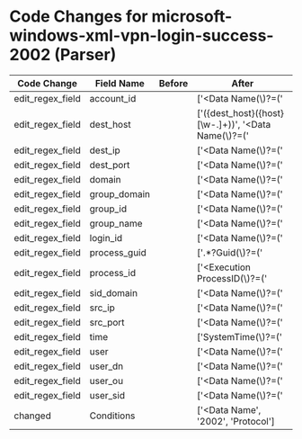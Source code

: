 # Code Changes for microsoft-windows-xml-vpn-login-success-2002 (Parser)

| Code Change | Field Name | Before | After |
|-------------|------------|--------|-------|
| edit_regex_field | account_id |  | ['<Data Name(\\)?=(\'|")MemberSid(\'|")>({account_id}(?=[^\\<]+\\)({sid_domain}[^\\]+)\\({user_sid}[^\s]+)|(?:[^\s\<]+))</Data>'] |
| edit_regex_field | dest_host |  | ['<Computer>({dest_host}({host}[\w\-.]+))</Computer>', '<Data Name(\\)?=(\'|")RemoteMachineAccount(\'|")>({dest_host}[\w\-.]+)'] |
| edit_regex_field | dest_ip |  | ['<Data Name(\\)?=(\'|")RemoteIPAddress(\'|")>({dest_ip}((([0-9a-fA-F.]{0,4}):{1,2}){1,7}([0-9a-fA-F]){0,4})|(\d{1,3}\.\d{1,3}\.\d{1,3}\.\d{1,3}))<'] |
| edit_regex_field | dest_port |  | ['<Data Name(\\)?=(\'|")RemotePort(\'|")>({dest_port}\d+)'] |
| edit_regex_field | domain |  | ['<Data Name(\\)?=(\'|")SubjectDomainName(\'|")>({domain}[^<]+)</Data>'] |
| edit_regex_field | group_domain |  | ['<Data Name(\\)?=(\'|")TargetDomainName(\'|")>(?=\w)({group_domain}[^<]+)</Data>'] |
| edit_regex_field | group_id |  | ['<Data Name(\\)?=(\'|")TargetSid(\'|")>({group_id}[^<]+)</Data>'] |
| edit_regex_field | group_name |  | ['<Data Name(\\)?=(\'|")TargetUserName(\'|")>(?=\w)({group_name}[^<]+)</Data>'] |
| edit_regex_field | login_id |  | ['<Data Name(\\)?=(\'|")SubjectLogonId(\'|")>({login_id}[^<]+)</Data>'] |
| edit_regex_field | process_guid |  | ['<System>.*?Guid(\\)?=(\'|")\{({process_guid}[^}]+)'] |
| edit_regex_field | process_id |  | ['<Execution ProcessID(\\)?=(\'|")({process_id}\d+)'] |
| edit_regex_field | sid_domain |  | ['<Data Name(\\)?=(\'|")MemberSid(\'|")>({account_id}(?=[^\\<]+\\)({sid_domain}[^\\]+)\\({user_sid}[^\s]+)|(?:[^\s\<]+))</Data>'] |
| edit_regex_field | src_ip |  | ['<Data Name(\\)?=(\'|")LocalIPAddress(\'|")>({src_ip}((([0-9a-fA-F.]{0,4}):{1,2}){1,7}([0-9a-fA-F]){0,4})|(\d{1,3}\.\d{1,3}\.\d{1,3}\.\d{1,3}))<'] |
| edit_regex_field | src_port |  | ['<Data Name(\\)?=(\'|")LocalPort(\'|")>({src_port}\d+)'] |
| edit_regex_field | time |  | ['SystemTime(\\)?=(\'|")({time}\d\d\d\d-\d\d-\d\dT\d\d:\d\d:\d\d)'] |
| edit_regex_field | user |  | ['<Data Name(\\)?=(\'|")SubjectUserName(\'|")>({user}[\w\.\-\!\#\^\~]{1,40}\$?)</Data>'] |
| edit_regex_field | user_dn |  | ['<Data Name(\\)?=(\'|")MemberName(\'|")>({user_dn}(?i)(cn)=.+?,({user_ou}OU.+?DC=[\w-]+))</Data>'] |
| edit_regex_field | user_ou |  | ['<Data Name(\\)?=(\'|")MemberName(\'|")>({user_dn}(?i)(cn)=.+?,({user_ou}OU.+?DC=[\w-]+))</Data>'] |
| edit_regex_field | user_sid |  | ['<Data Name(\\)?=(\'|")MemberSid(\'|")>({account_id}(?=[^\\<]+\\)({sid_domain}[^\\]+)\\({user_sid}[^\s]+)|(?:[^\s\<]+))</Data>', '<Data Name(\\)?=(\'|")SubjectUserSid(\'|")>({user_sid}[^<]+)</Data>', '<Security UserID(\\)?=(\'|")({user_sid}[^\'"]+)'] |
| changed | Conditions |  | ['<Data Name', '<EventID>2002</EventID>', 'Protocol'] |